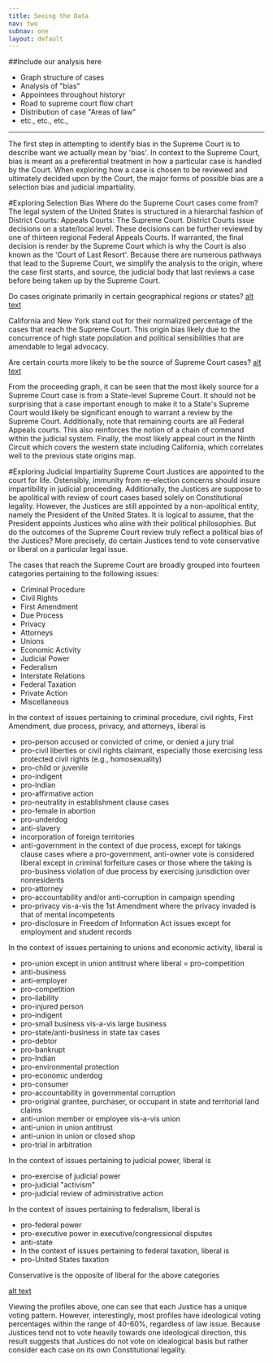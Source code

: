 ```yaml
---
title: Seeing the Data
nav: two
subnav: one
layout: default
---
```


##Include our analysis here
- Graph structure of cases
- Analysis of "bias"
- Appointees throughout historyr
- Road to supreme court flow chart
- Distribution of case "Areas of law"
- etc., etc., etc., 


---
The first step in attempting to identify bias in the Supreme Court is to describe want we actually mean by 'bias'. In context to the Supreme Court, bias is meant as a preferential treatment in how a particular case is handled by the Court. When exploring how a case is chosen to be reviewed  and ultimately decided upon by the Court, the major forms of possible bias are a selection bias and judicial impartiality. 


#Exploring Selection Bias
Where do the Supreme Court cases come from? The legal system of the United States is structured in a hierarchal fashion of District Courts: Appeals Courts: The Supreme Court.  District Courts issue decisions on a state/local level. These decisions can be further reviewed by one of thirteen regional Federal Appeals Courts. If warranted, the final decision is render by the Supreme Court which is why the Court is also known as the 'Court of Last Resort'.  Because there are numerous pathways that lead to the Supreme Court, we simplify the analysis to the origin, where the case first starts, and source, the judicial body that last reviews a case before being taken up by the Supreme Court.

Do cases originate primarily in certain geographical regions or states?
[alt text]({{site.baseurl}}img/CholorplethOrigin.png "State Origins")

California and New York stand out for their normalized percentage of the cases that reach the Supreme Court. This origin bias likely due to the concurrence of  high state population and political sensibilities that are amendable to legal advocacy.

Are certain courts more likely to be the source of Supreme Court cases?
[alt text]({{site.baseurl}}img/Source_bar.png "Case Source")

From the proceeding graph, it can be seen that the most likely source for a Supreme Court case is from a State-level Supreme Court. It should not be surprising that a case important enough to make it to a State's Supreme Court would likely be significant enough to warrant a review by the Supreme Court. Additionally, note that remaining courts are all Federal Appeals courts. This also reinforces the notion of a chain of command within the judicial system. Finally, the most likely appeal court in the Ninth Circuit which covers the western state including California, which correlates well to the previous state origins map. 

#Exploring Judicial Impartiality
Supreme Court Justices are appointed to the court for life. Ostensibly, immunity from re-election concerns should insure impartibility in judicial proceeding. Additionally, the Justices are suppose to be apolitical with review of court cases based solely on Constitutional legality. However, the Justices are still appointed by a non-apolitical entity, namely the President of the United States. It is logical to assume, that the President appoints Justices who aline with their political philosophies. But do the outcomes of the Supreme Court review truly reflect a political bias of the Justices? More precisely, do certain Justices  tend to vote conservative or liberal on a particular legal issue. 

The cases that reach the Supreme Court are broadly grouped into fourteen categories pertaining to the following issues:
- Criminal Procedure
- Civil Rights
- First Amendment
- Due Process
- Privacy
- Attorneys
- Unions
- Economic Activity
- Judicial Power
- Federalism
- Interstate Relations
- Federal Taxation
- Private Action
- Miscellaneous

In the context of issues pertaining to criminal procedure, civil rights, First Amendment, due process, privacy, and attorneys, liberal is
- pro-person accused or convicted of crime, or denied a jury trial
- pro-civil liberties or civil rights claimant, especially those exercising less protected civil rights (e.g., homosexuality)
- pro-child or juvenile
- pro-indigent
- pro-Indian
- pro-affirmative action
- pro-neutrality in establishment clause cases
- pro-female in abortion
- pro-underdog
- anti-slavery
- incorporation of foreign territories
- anti-government in the context of due process, except for takings clause cases where a pro-government, anti-owner vote is considered liberal except in criminal forfeiture cases or those where the taking is pro-business
violation of due process by exercising jurisdiction over nonresidents
- pro-attorney
- pro-accountability and/or anti-corruption in campaign spending
- pro-privacy vis-a-vis the 1st Amendment where the privacy invaded is that of mental incompetents
- pro-disclosure in Freedom of Information Act issues except for employment and student records

In the context of issues pertaining to unions and economic activity, liberal is
- pro-union except in union antitrust where liberal = pro-competition
- anti-business
- anti-employer
- pro-competition
- pro-liability
- pro-injured person
- pro-indigent
- pro-small business vis-a-vis large business
- pro-state/anti-business in state tax cases
- pro-debtor
- pro-bankrupt
- pro-Indian
- pro-environmental protection
- pro-economic underdog
- pro-consumer
- pro-accountability in governmental corruption
- pro-original grantee, purchaser, or occupant in state and territorial land claims
- anti-union member or employee vis-a-vis union
- anti-union in union antitrust
- anti-union in union or closed shop
- pro-trial in arbitration

In the context of issues pertaining to judicial power, liberal is
- pro-exercise of judicial power
- pro-judicial "activism"
- pro-judicial review of administrative action

In the context of issues pertaining to federalism, liberal is
- pro-federal power
- pro-executive power in executive/congressional disputes
- anti-state
- In the context of issues pertaining to federal taxation, liberal is
- pro-United States taxation

Conservative is the opposite of liberal for the above categories

[alt text]({{site.baseurl}}img/Justice_Profiles.png "Justice Profiles")

Viewing the profiles above, one can see that each Justice has a unique voting pattern. However, interestingly, most profiles have ideological voting percentages within the range of 40-60%, regardless of law issue. Because Justices tend not to vote heavily towards one ideological direction, this result suggests that Justices do not vote on idealogical basis but rather consider each case on its own Constitutional legality.


